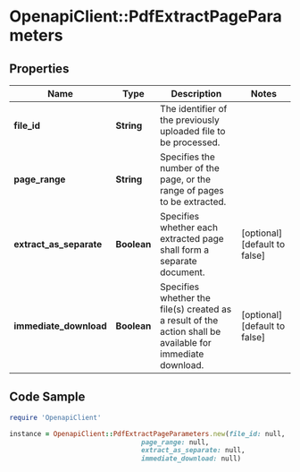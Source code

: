 # OpenapiClient::PdfExtractPageParameters

## Properties

Name | Type | Description | Notes
------------ | ------------- | ------------- | -------------
**file_id** | **String** | The identifier of the previously uploaded file to be processed. | 
**page_range** | **String** | Specifies the number of the page, or the range of pages to be extracted. | 
**extract_as_separate** | **Boolean** | Specifies whether each extracted page shall form a separate document. | [optional] [default to false]
**immediate_download** | **Boolean** | Specifies whether the file(s) created as a result of the action shall be available for immediate download. | [optional] [default to false]

## Code Sample

```ruby
require 'OpenapiClient'

instance = OpenapiClient::PdfExtractPageParameters.new(file_id: null,
                                 page_range: null,
                                 extract_as_separate: null,
                                 immediate_download: null)
```


